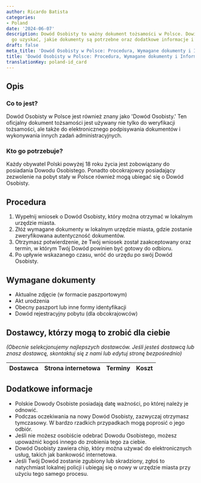 ```yaml
---
author: Ricardo Batista
categories:
- Poland
date: '2024-06-07'
description: Dowód Osobisty to ważny dokument tożsamości w Polsce. Dowiedz się jak
  go uzyskać, jakie dokumenty są potrzebne oraz dodatkowe informacje i usługi.
draft: false
meta_title: 'Dowód Osobisty w Polsce: Procedura, Wymagane dokumenty i Informacje'
title: 'Dowód Osobisty w Polsce: Procedura, Wymagane dokumenty i Informacje'
translationKey: poland-id_card
---
```



## Opis
### Co to jest?
Dowód Osobisty w Polsce jest również znany jako 'Dowód Osobisty.' Ten oficjalny dokument tożsamości jest używany nie tylko do weryfikacji tożsamości, ale także do elektronicznego podpisywania dokumentów i wykonywania innych zadań administracyjnych.

### Kto go potrzebuje?
Każdy obywatel Polski powyżej 18 roku życia jest zobowiązany do posiadania Dowodu Osobistego. Ponadto obcokrajowcy posiadający zezwolenie na pobyt stały w Polsce również mogą ubiegać się o Dowód Osobisty.

## Procedura
1. Wypełnij wniosek o Dowód Osobisty, który można otrzymać w lokalnym urzędzie miasta.
2. Złóż wymagane dokumenty w lokalnym urzędzie miasta, gdzie zostanie zweryfikowana autentyczność dokumentów.
3. Otrzymasz potwierdzenie, że Twój wniosek został zaakceptowany oraz termin, w którym Twój Dowód powinien być gotowy do odbioru.
4. Po upływie wskazanego czasu, wróć do urzędu po swój Dowód Osobisty.

## Wymagane dokumenty
- Aktualne zdjęcie (w formacie paszportowym)
- Akt urodzenia
- Obecny paszport lub inne formy identyfikacji
- Dowód rejestracyjny pobytu (dla obcokrajowców)

## Dostawcy, którzy mogą to zrobić dla ciebie

_(Obecnie selekcjonujemy najlepszych dostawców. Jeśli jesteś dostawcą lub znasz dostawcę, skontaktuj się z nami lub edytuj stronę bezpośrednio)_

| Dostawca        |     Strona internetowa  |     Terminy     |       Koszt      |
| --------------- | --------------- |  :-------------: | :-------------: |

## Dodatkowe informacje
- Polskie Dowody Osobiste posiadają datę ważności, po której należy je odnowić.
- Podczas oczekiwania na nowy Dowód Osobisty, zazwyczaj otrzymasz tymczasowy. W bardzo rzadkich przypadkach mogą poprosić o jego odbiór.
- Jeśli nie możesz osobiście odebrać Dowodu Osobistego, możesz upoważnić kogoś innego do zrobienia tego za ciebie.
- Dowód Osobisty zawiera chip, który można używać do elektronicznych usług, takich jak bankowość internetowa.
- Jeśli Twój Dowód zostanie zgubiony lub skradziony, zgłoś to natychmiast lokalnej policji i ubiegaj się o nowy w urzędzie miasta przy użyciu tego samego procesu.